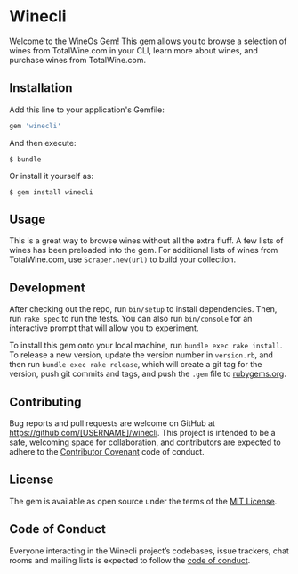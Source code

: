 # Winecli

Welcome to the WineOs Gem! This gem allows you to browse a selection of wines from TotalWine.com in your CLI, learn more about wines, and purchase wines from TotalWine.com.

## Installation

Add this line to your application's Gemfile:

```ruby
gem 'winecli'
```

And then execute:

    $ bundle

Or install it yourself as:

    $ gem install winecli

## Usage

This is a great way to browse wines without all the extra fluff. A few lists of wines has been preloaded into the gem. For additional lists of wines from TotalWine.com, use ```Scraper.new(url)``` to build your collection.

## Development

After checking out the repo, run `bin/setup` to install dependencies. Then, run `rake spec` to run the tests. You can also run `bin/console` for an interactive prompt that will allow you to experiment.

To install this gem onto your local machine, run `bundle exec rake install`. To release a new version, update the version number in `version.rb`, and then run `bundle exec rake release`, which will create a git tag for the version, push git commits and tags, and push the `.gem` file to [rubygems.org](https://rubygems.org).

## Contributing

Bug reports and pull requests are welcome on GitHub at https://github.com/[USERNAME]/winecli. This project is intended to be a safe, welcoming space for collaboration, and contributors are expected to adhere to the [Contributor Covenant](http://contributor-covenant.org) code of conduct.

## License

The gem is available as open source under the terms of the [MIT License](https://opensource.org/licenses/MIT).

## Code of Conduct

Everyone interacting in the Winecli project’s codebases, issue trackers, chat rooms and mailing lists is expected to follow the [code of conduct](https://github.com/[USERNAME]/winecli/blob/master/CODE_OF_CONDUCT.md).
